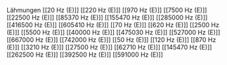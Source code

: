 Lähmungen
[[20 Hz (E)]]
[[220 Hz (E)]]
[[970 Hz (E)]]
[[7500 Hz (E)]]
[[22500 Hz (E)]]
[[85370 Hz (E)]]
[[155470 Hz (E)]]
[[285000 Hz (E)]]
[[416500 Hz (E)]]
[[605410 Hz (E)]]
[[70 Hz (E)]]
[[620 Hz (E)]]
[[2500 Hz (E)]]
[[5500 Hz (E)]]
[[40000 Hz (E)]]
[[475030 Hz (E)]]
[[527000 Hz (E)]]
[[667000 Hz (E)]]
[[742000 Hz (E)]]
[[50 Hz (E)]]
[[120 Hz (E)]]
[[870 Hz (E)]]
[[3210 Hz (E)]]
[[27500 Hz (E)]]
[[62710 Hz (E)]]
[[145470 Hz (E)]]
[[262500 Hz (E)]]
[[392500 Hz (E)]]
[[591000 Hz (E)]]